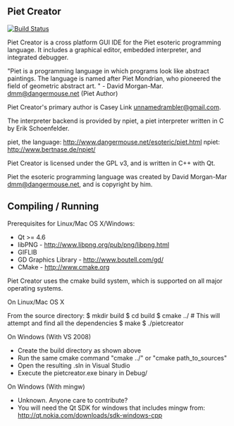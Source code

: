 Piet Creator
-------------------------------------------------------------------------------

[![Build Status](https://travis-ci.org/Ramblurr/PietCreator.svg?branch=master)](https://travis-ci.org/Ramblurr/PietCreator)

Piet Creator is a cross platform GUI IDE for the Piet esoteric programming
language. It includes a graphical editor, embedded interpreter, and integrated
debugger.

"Piet is a programming language in which programs look like abstract
paintings. The language is named after Piet Mondrian, who pioneered the
field of geometric abstract art. " - David Morgan-Mar. dmm@dangermouse.net (Piet Author)

Piet Creator's primary author is Casey Link <unnamedrambler@gmail.com>.

The interpreter backend is provided by npiet, a piet interpreter written in C by
Erik Schoenfelder.

piet, the language: http://www.dangermouse.net/esoteric/piet.html
npiet: http://www.bertnase.de/npiet/

Piet Creator is licensed under the GPL v3, and is written in C++ with Qt.

Piet the esoteric programming language was created by David Morgan-Mar <dmm@dangermouse.net>,
and is copyright by him.

Compiling / Running
----------------
Prerequisites for Linux/Mac OS X/Windows:

* Qt >= 4.6
* libPNG  - http://www.libpng.org/pub/png/libpng.html
* GIFLIB
* GD Graphics Library - http://www.boutell.com/gd/
* CMake - http://www.cmake.org

Piet Creator uses the cmake build system, which is supported on all major
operating systems.

On Linux/Mac OS X

From the source directory:
$ mkdir build
$ cd build
$ cmake ../   # This will attempt and find all the dependencies
$ make
$ ./pietcreator


On Windows (With VS 2008)

* Create the build directory as shown above
* Run the same cmake command "cmake ../" or "cmake path_to_sources"
* Open the resulting .sln in Visual Studio
* Execute the pietcreator.exe binary in Debug/

On Windows (With mingw)

* Unknown. Anyone care to contribute?
* You will need the Qt SDK for windows that includes mingw from:
  http://qt.nokia.com/downloads/sdk-windows-cpp
